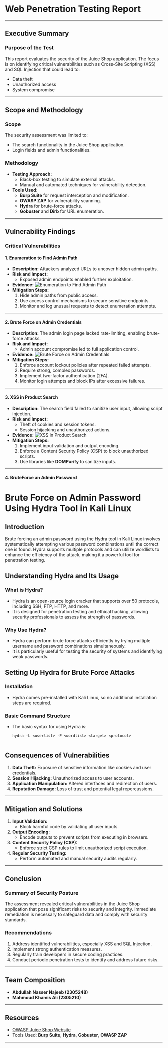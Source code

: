 # Web Penetration Testing Report

---

## Executive Summary

### Purpose of the Test

This report evaluates the security of the Juice Shop application. The focus is on identifying critical vulnerabilities such as Cross-Site Scripting (XSS) and SQL Injection that could lead to:

- Data theft
- Unauthorized access
- System compromise

---

## Scope and Methodology

### Scope

The security assessment was limited to:

- The search functionality in the Juice Shop application.
- Login fields and admin functionalities.

### Methodology

- **Testing Approach:**
  - Black-box testing to simulate external attacks.
  - Manual and automated techniques for vulnerability detection.
- **Tools Used:**
  - **Burp Suite** for request interception and modification.
  - **OWASP ZAP** for vulnerability scanning.
  - **Hydra** for brute-force attacks.
  - **Gobuster** and **Dirb** for URL enumeration.

---

## Vulnerability Findings

### Critical Vulnerabilities

#### 1. Enumeration to Find Admin Path

- **Description:** 
  Attackers analyzed URLs to uncover hidden admin paths.
- **Risk and Impact:**
  - Exposed admin endpoints enabled further exploitation.
- **Evidence:**
  ![Enumeration to Find Admin Path](https://github.com/Mahmoudkhamis111/OWASPJuice-Simulated-Attack/blob/main/WhatsApp%20Image%202024-12-28%20at%2002.10.33_e12adf1e.jpg?raw=true)
- **Mitigation Steps:**
  1. Hide admin paths from public access.
  2. Use access control mechanisms to secure sensitive endpoints.
  3. Monitor and log unusual requests to detect enumeration attempts.
---

#### 2. Brute Force on Admin Credentials

- **Description:**
  The admin login page lacked rate-limiting, enabling brute-force attacks.
- **Risk and Impact:**
  - Admin account compromise led to full application control.
- **Evidence:**
  ![Brute Force on Admin Credentials](https://github.com/Mahmoudkhamis111/OWASPJuice-Simulated-Attack/blob/main/WhatsApp%20Image%202024-12-28%20at%2002.18.23_aac10af9.jpg?raw=true)
- **Mitigation Steps:**
  1. Enforce account lockout policies after repeated failed attempts.
  2. Require strong, complex passwords.
  3. Implement two-factor authentication (2FA).
  4. Monitor login attempts and block IPs after excessive failures.

---

#### 3. XSS in Product Search

- **Description:**
  The search field failed to sanitize user input, allowing script injection.
- **Risk and Impact:**
  - Theft of cookies and session tokens.
  - Session hijacking and unauthorized actions.
- **Evidence:**
  ![XSS in Product Search](https://github.com/Mahmoudkhamis111/OWASPJuice-Simulated-Attack/blob/main/WhatsApp%20Image%202024-12-28%20at%2001.37.55_66c6ee85.jpg?raw=true
)
- **Mitigation Steps:**
  1. Implement input validation and output encoding.
  2. Enforce a Content Security Policy (CSP) to block unauthorized scripts.
  3. Use libraries like **DOMPurify** to sanitize inputs.
---


#### 4. BruteForce an Admin Password
# Brute Force on Admin Password Using Hydra Tool in Kali Linux

## Introduction

Brute forcing an admin password using the Hydra tool in Kali Linux involves systematically attempting various password combinations until the correct one is found. Hydra supports multiple protocols and can utilize wordlists to enhance the efficiency of the attack, making it a powerful tool for penetration testing.

## Understanding Hydra and Its Usage

### What is Hydra?
- Hydra is an open-source login cracker that supports over 50 protocols, including SSH, FTP, HTTP, and more.
- It is designed for penetration testing and ethical hacking, allowing security professionals to assess the strength of passwords.

### Why Use Hydra?
- Hydra can perform brute force attacks efficiently by trying multiple username and password combinations simultaneously.
- It is particularly useful for testing the security of systems and identifying weak passwords.

## Setting Up Hydra for Brute Force Attacks

### Installation
- Hydra comes pre-installed with Kali Linux, so no additional installation steps are required.

### Basic Command Structure
- The basic syntax for using Hydra is:
  ```
  hydra -L <userlist> -P <wordlist> <target> <protocol>
```
```
[](https://github.com/Mahmoudkhamis111/OWASPJuice-Simulated-Attack/blob/main/Screenshot%20(2).png?raw=true)




## Consequences of Vulnerabilities

1. **Data Theft:** Exposure of sensitive information like cookies and user credentials.
2. **Session Hijacking:** Unauthorized access to user accounts.
3. **Application Manipulation:** Altered interfaces and redirection of users.
4. **Reputation Damage:** Loss of trust and potential legal repercussions.

---

## Mitigation and Solutions

1. **Input Validation:**
   - Block harmful code by validating all user inputs.
2. **Output Encoding:**
   - Encode outputs to prevent scripts from executing in browsers.
3. **Content Security Policy (CSP):**
   - Enforce strict CSP rules to limit unauthorized script execution.
4. **Regular Security Testing:**
   - Perform automated and manual security audits regularly.

---

## Conclusion

### Summary of Security Posture

The assessment revealed critical vulnerabilities in the Juice Shop application that pose significant risks to security and integrity. Immediate remediation is necessary to safeguard data and comply with security standards.

### Recommendations

1. Address identified vulnerabilities, especially XSS and SQL Injection.
2. Implement strong authentication measures.
3. Regularly train developers in secure coding practices.
4. Conduct periodic penetration tests to identify and address future risks.

---

## Team Composition

- **Abdullah Nasser Najeeb  (__2305248__)** 
- **Mahmoud Khamis Ali  (__2305210__)**  

---

## Resources

- [OWASP Juice Shop Website](https://github.com/bkimminich/juice-shop)
- Tools Used: **Burp Suite**, **Hydra**, **Gobuster**, **OWASP ZAP**

---
